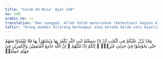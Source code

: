 ```yaml
---
title: "Surah An-Nisa' Ayat 140"
no: 140
arabic_no: ١٤٠
translation: "Dan sungguh, Allah telah menurunkan (ketentuan) bagimu di dalam Kitab (Al-Qur'an) bahwa apabila kamu mendengar ayat-ayat Allah diingkari dan diperolok-olokkan (oleh orang-orang kafir), maka janganlah kamu duduk bersama mereka, sebelum mereka memasuki pembicaraan yang lain. Karena (kalau tetap duduk dengan mereka), tentulah kamu serupa dengan mereka. Sungguh, Allah akan mengumpulkan semua orang-orang munafik dan orang-orang kafir di neraka Jahanam,"
tafsir: "Orang mukmin dilarang berkumpul atau berada dalam satu majelis dengan kaum munafik yang menghina agama dan hukum-hukumnya, karena kaum munafik itu apabila mendengar ayat-ayat Allah, mereka ingkar dan memperolok-oloknya.\n\n\"Apabila engkau (Muhammad) melihat orang-orang memperolok-olokkan ayat-ayat Kami, maka tinggalkanlah mereka hingga mereka beralih ke pembicaraan lain. ¦\" (al-An'am/6:68).\n\nSebagian Muslimin duduk-duduk bersama orang-orang musyrik yang sedang membicarakan kekafiran, mencela Islam, dan menghina Al-Qur'an, sedang Muslimin itu tidak sanggup menyanggah pembicaraan orang-orang musyrik itu, karena mereka dalam keadaan lemah. Maka Allah menyuruh umat Islam berpaling meninggalkan orang-orang musyrik dan melarang duduk bersama mereka.\n\nDemikian pula orang Yahudi berbuat seperti kaum musyrik, yaitu membicarakan kekafiran dan mencela Islam bersama orang-orang musyrik. Orang mukmin dilarang duduk bersama orang-orang Yahudi dan melibatkan diri dalam pembicaraan-pembicaraan yang menghina agama Allah. Mereka disuruh menjauhi, dan masuk kepada pembicaraan lain yang tidak mengandung penghinaan kepada agama.\n\nApabila kaum Muslimin ikut bersama-sama dengan kaum munafik itu dan tidak mau meninggalkan mereka, maka Allah menganggap mereka bersekongkol dengan orang-orang kafir itu. Itulah sebabnya Allah melarang kaum Muslimin berkumpul dengan orang Yahudi. Apabila larangan yang telah disampaikan kepada mereka itu masih juga dilakukan, niscaya mereka dianggap sama dengan orang-orang kafir.\n\nBarang siapa membenarkan perbuatan yang mungkar, dan diam saja terhadap kemungkaran itu, maka ia dapat disamakan dengan orang yang berbuat dosa. Membantah kemungkaran berarti mencegah tersebarnya perbuatan itu di tengah-tengah masyarakat. Sesudah itu Allah menegaskan ancaman-Nya terhadap orang-orang yang tidak menghiraukan larangan-Nya. Dia akan menyiksa mereka dengan api neraka bersama-sama orang kafir."
---
```

وَقَدْ نَزَّلَ عَلَيْكُمْ فِى الْكِتٰبِ اَنْ اِذَا سَمِعْتُمْ اٰيٰتِ اللّٰهِ يُكْفَرُ بِهَا وَيُسْتَهْزَاُ بِهَا فَلَا تَقْعُدُوْا مَعَهُمْ حَتّٰى يَخُوْضُوْا فِيْ حَدِيْثٍ غَيْرِهٖٓ  ۖ اِنَّكُمْ اِذًا مِّثْلُهُمْ ۗ اِنَّ اللّٰهَ جَامِعُ الْمُنٰفِقِيْنَ وَالْكٰفِرِيْنَ فِيْ جَهَنَّمَ جَمِيْعًاۙ   